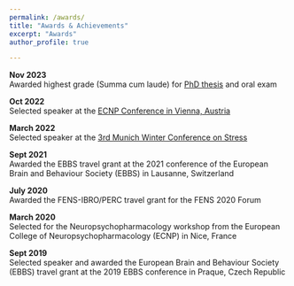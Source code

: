 ```yaml
---
permalink: /awards/
title: "Awards & Achievements"
excerpt: "Awards"
author_profile: true

---
```




**Nov 2023** \
Awarded highest grade (Summa cum laude) for [PhD thesis](https://edoc.ub.uni-muenchen.de/32742/1/Bordes_Joeri.pdf) and oral exam

**Oct 2022** \
Selected speaker at the [ECNP Conference in Vienna, Austria](https://www.ecnp.eu/about-ecnp/history/past-ecnp-meetings/past-congresses/vienna2022#!sessiondetails/0000101220_0)

**March 2022** \
Selected speaker at the [3rd Munich Winter Conference on Stress](https://www.psych.mpg.de/2494849/the-3rd-munich-winter-conference-on-stress)

**Sept 2021** \
Awarded the EBBS travel grant at the 2021 conference of the European Brain and Behaviour Society (EBBS) in Lausanne, Switzerland

**July 2020** \
Awarded the FENS-IBRO/PERC travel grant for the FENS 2020 Forum

**March 2020** \
Selected for the Neuropsychopharmacology workshop from the European College of Neuropsychopharmacology (ECNP) in Nice, France

**Sept 2019** \
Selected speaker and awarded the European Brain and Behaviour Society (EBBS) travel grant at the 2019 EBBS conference in Praque, Czech Republic


